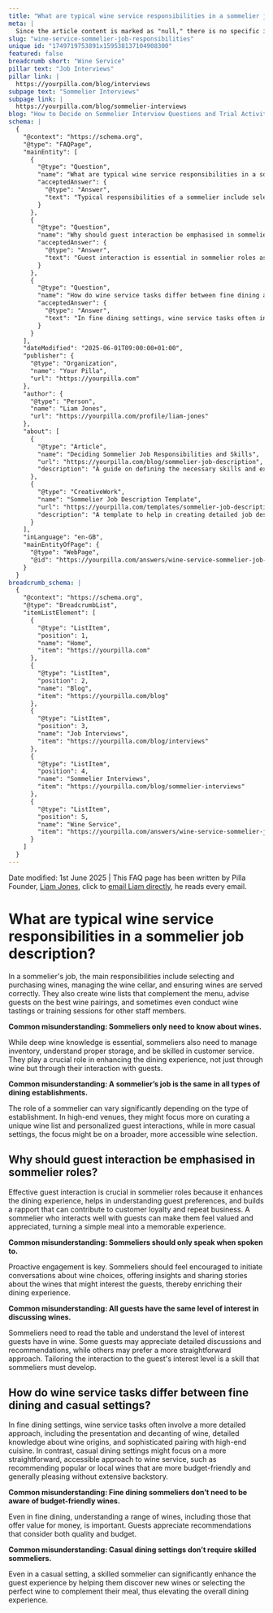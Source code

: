```yaml
---
title: "What are typical wine service responsibilities in a sommelier job description?"
meta: |
  Since the article content is marked as "null," there is no specific information provided to create a meta description. Please provide the article content for an accurate summary.
slug: "wine-service-sommelier-job-responsibilities"
unique id: "1749719753891x159538137104908300"
featured: false
breadcrumb short: "Wine Service"
pillar text: "Job Interviews"
pillar link: |
  https://yourpilla.com/blog/interviews
subpage text: "Sommelier Interviews"
subpage link: |
  https://yourpilla.com/blog/sommelier-interviews
blog: "How to Decide on Sommelier Interview Questions and Trial Activities"
schema: |
  {
    "@context": "https://schema.org",
    "@type": "FAQPage",
    "mainEntity": [
      {
        "@type": "Question",
        "name": "What are typical wine service responsibilities in a sommelier job description?",
        "acceptedAnswer": {
          "@type": "Answer",
          "text": "Typical responsibilities of a sommelier include selecting and purchasing wines, managing the wine cellar, serving wines correctly, creating wine lists that complement the menu, advising guests on wine pairings, and conducting wine tastings or training sessions for staff. This role requires a broad set of skills beyond extensive wine knowledge, including inventory management, proper storage, and superior guest interaction to enhance the dining experience."
        }
      },
      {
        "@type": "Question",
        "name": "Why should guest interaction be emphasised in sommelier roles?",
        "acceptedAnswer": {
          "@type": "Answer",
          "text": "Guest interaction is essential in sommelier roles as it enhances the dining experience, aids in understanding guest preferences, and builds rapport that can contribute to customer loyalty and repeat business. A sommelier proficient in engaging with guests not only shares knowledge about wines but also ensures that guests feel valued and appreciated, which can transform a simple meal into a memorable experience."
        }
      },
      {
        "@type": "Question",
        "name": "How do wine service tasks differ between fine dining and casual settings?",
        "acceptedAnswer": {
          "@type": "Answer",
          "text": "In fine dining settings, wine service tasks often involve detailed presentation and decanting of wines, thorough knowledge about wine origins, and sophisticated pairing with gourmet dishes. Conversely, in casual dining settings, the focus is generally on a straightforward approach to wine service, recommending popular or local wines that are budget-friendly and universally appealing without requiring an extensive backstory."
        }
      }
    ],
    "dateModified": "2025-06-01T09:00:00+01:00",
    "publisher": {
      "@type": "Organization",
      "name": "Your Pilla",
      "url": "https://yourpilla.com"
    },
    "author": {
      "@type": "Person",
      "name": "Liam Jones",
      "url": "https://yourpilla.com/profile/liam-jones"
    },
    "about": [
      {
        "@type": "Article",
        "name": "Deciding Sommelier Job Responsibilities and Skills",
        "url": "https://yourpilla.com/blog/sommelier-job-description",
        "description": "A guide on defining the necessary skills and experience required from a sommelier."
      },
      {
        "@type": "CreativeWork",
        "name": "Sommelier Job Description Template",
        "url": "https://yourpilla.com/templates/sommelier-job-description",
        "description": "A template to help in creating detailed job descriptions for sommelier positions in various dining settings."
      }
    ],
    "inLanguage": "en-GB",
    "mainEntityOfPage": {
      "@type": "WebPage",
      "@id": "https://yourpilla.com/answers/wine-service-sommelier-job-responsibilities"
    }
  }
breadcrumb_schema: |
  {
    "@context": "https://schema.org",
    "@type": "BreadcrumbList",
    "itemListElement": [
      {
        "@type": "ListItem",
        "position": 1,
        "name": "Home",
        "item": "https://yourpilla.com"
      },
      {
        "@type": "ListItem",
        "position": 2,
        "name": "Blog",
        "item": "https://yourpilla.com/blog"
      },
      {
        "@type": "ListItem",
        "position": 3,
        "name": "Job Interviews",
        "item": "https://yourpilla.com/blog/interviews"
      },
      {
        "@type": "ListItem",
        "position": 4,
        "name": "Sommelier Interviews",
        "item": "https://yourpilla.com/blog/sommelier-interviews"
      },
      {
        "@type": "ListItem",
        "position": 5,
        "name": "Wine Service",
        "item": "https://yourpilla.com/answers/wine-service-sommelier-job-responsibilities"
      }
    ]
  }
---
```


Date modified: 1st June 2025 | This FAQ page has been written by Pilla Founder, [Liam Jones](https://yourpilla.com/profile/liam-jones), click to [email Liam directly](https://mailto:liam@yourpilla.com), he reads every email.

# What are typical wine service responsibilities in a sommelier job description?

In a sommelier's job, the main responsibilities include selecting and purchasing wines, managing the wine cellar, and ensuring wines are served correctly. They also create wine lists that complement the menu, advise guests on the best wine pairings, and sometimes even conduct wine tastings or training sessions for other staff members.

**Common misunderstanding: Sommeliers only need to know about wines.**

While deep wine knowledge is essential, sommeliers also need to manage inventory, understand proper storage, and be skilled in customer service. They play a crucial role in enhancing the dining experience, not just through wine but through their interaction with guests.

**Common misunderstanding: A sommelier’s job is the same in all types of dining establishments.**

The role of a sommelier can vary significantly depending on the type of establishment. In high-end venues, they might focus more on curating a unique wine list and personalized guest interactions, while in more casual settings, the focus might be on a broader, more accessible wine selection.

## Why should guest interaction be emphasised in sommelier roles?

Effective guest interaction is crucial in sommelier roles because it enhances the dining experience, helps in understanding guest preferences, and builds a rapport that can contribute to customer loyalty and repeat business. A sommelier who interacts well with guests can make them feel valued and appreciated, turning a simple meal into a memorable experience.

**Common misunderstanding: Sommeliers should only speak when spoken to.**

Proactive engagement is key. Sommeliers should feel encouraged to initiate conversations about wine choices, offering insights and sharing stories about the wines that might interest the guests, thereby enriching their dining experience.

**Common misunderstanding: All guests have the same level of interest in discussing wines.**

Sommeliers need to read the table and understand the level of interest guests have in wine. Some guests may appreciate detailed discussions and recommendations, while others may prefer a more straightforward approach. Tailoring the interaction to the guest's interest level is a skill that sommeliers must develop.

## How do wine service tasks differ between fine dining and casual settings?

In fine dining settings, wine service tasks often involve a more detailed approach, including the presentation and decanting of wine, detailed knowledge about wine origins, and sophisticated pairing with high-end cuisine. In contrast, casual dining settings might focus on a more straightforward, accessible approach to wine service, such as recommending popular or local wines that are more budget-friendly and generally pleasing without extensive backstory.

**Common misunderstanding: Fine dining sommeliers don’t need to be aware of budget-friendly wines.**

Even in fine dining, understanding a range of wines, including those that offer value for money, is important. Guests appreciate recommendations that consider both quality and budget.

**Common misunderstanding: Casual dining settings don’t require skilled sommeliers.**

Even in a casual setting, a skilled sommelier can significantly enhance the guest experience by helping them discover new wines or selecting the perfect wine to complement their meal, thus elevating the overall dining experience.